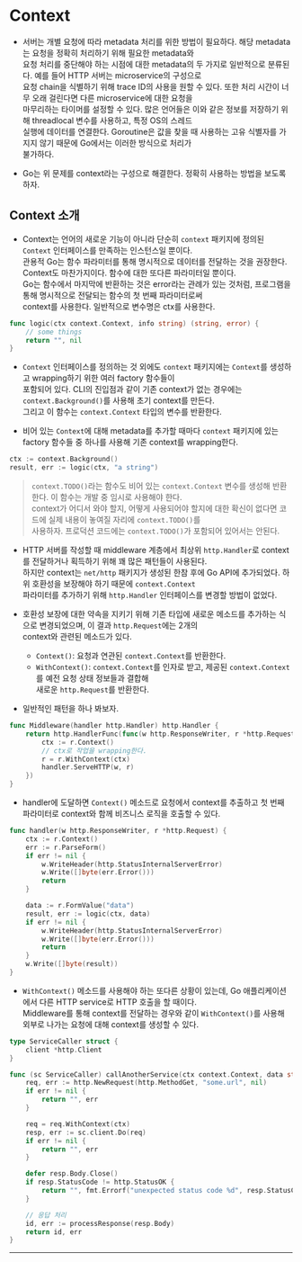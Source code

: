 # Context

- 서버는 개별 요청에 따라 metadata 처리를 위한 방법이 필요하다. 해당 metadata는 요청을 정확히 처리하기 위해 필요한 metadata와  
  요청 처리를 중단해야 하는 시점에 대한 metadata의 두 가지로 일반적으로 분류된다. 예를 들어 HTTP 서버는 microservice의 구성으로  
  요청 chain을 식별하기 위해 trace ID의 사용을 원할 수 있다. 또한 처리 시간이 너무 오래 걸린다면 다른 microservice에 대한 요청을  
  마무리하는 타이머를 설정할 수 있다. 많은 언어들은 이와 같은 정보를 저장하기 위해 threadlocal 변수를 사용하고, 특정 OS의 스레드  
  실행에 데이터를 연결한다. Goroutine은 값을 찾을 때 사용하는 고유 식별자를 가지지 않기 때문에 Go에서는 이러한 방식으로 처리가  
  불가하다.

- Go는 위 문제를 context라는 구성으로 해결한다. 정확히 사용하는 방법을 보도록 하자.

## Context 소개

- Context는 언어의 새로운 기능이 아니라 단순히 `context` 패키지에 정의된 `Context` 인터페이스를 만족하는 인스턴스일 뿐이다.  
  관용적 Go는 함수 파라미터를 통해 명시적으로 데이터를 전달하는 것을 권장한다. Context도 마찬가지이다. 함수에 대한 또다른 파라미터일 뿐이다.  
  Go는 함수에서 마지막에 반환하는 것은 error라는 관례가 있는 것처럼, 프로그램을 통해 명시적으로 전달되는 함수의 첫 번째 파라미터로써  
  context를 사용한다. 일반적으로 변수명은 ctx를 사용한다.

```go
func logic(ctx context.Context, info string) (string, error) {
	// some things
	return "", nil
}
```

- `Context` 인터페이스를 정의하는 것 외에도 `context` 패키지에는 `Context`를 생성하고 wrapping하기 위한 여러 factory 함수들이  
  포함되어 있다. CLI의 진입점과 같이 기존 context가 없는 경우에는 `context.Background()`를 사용해 초기 context를 만든다.  
  그리고 이 함수는 `context.Context` 타입의 변수를 반환한다.

- 비어 있는 `Context`에 대해 metadata를 추가할 때마다 `context` 패키지에 있는 factory 함수들 중 하나를 사용해 기존 context를 wrapping한다.

```go
ctx := context.Background()
result, err := logic(ctx, "a string")
```

> `context.TODO()`라는 함수도 비어 있는 `context.Context` 변수를 생성해 반환한다. 이 함수는 개발 중 임시로 사용해야 한다.  
> context가 어디서 와야 할지, 어떻게 사용되어야 할지에 대한 확신이 없다면 코드에 실제 내용이 놓여질 자리에 `context.TODO()`를  
> 사용하자. 프로덕션 코드에는 `context.TODO()`가 포함되어 있어서는 안된다.

- HTTP 서버를 작성할 때 middleware 계층에서 최상위 `http.Handler`로 context를 전달하거나 획득하기 위해 꽤 많은 패턴들이 사용된다.  
  하지만 context는 `net/http` 패키지가 생성된 한참 후에 Go API에 추가되었다. 하위 호환성을 보장해야 하기 때문에 `context.Context`  
  파라미터를 추가하기 위해 `http.Handler` 인터페이스를 변경할 방법이 없었다.

- 호환성 보장에 대한 약속을 지키기 위해 기존 타입에 새로운 메소드를 추가하는 식으로 변경되었으며, 이 결과 `http.Request`에는 2개의  
  context와 관련된 메소드가 있다.

  - `Context()`: 요청과 연관된 `context.Context`를 반환한다.
  - `WithContext()`: `context.Context`를 인자로 받고, 제공된 `context.Context`를 예전 요청 상태 정보들과 결합해  
    새로운 `http.Request`를 반환한다.

- 일반적인 패턴을 하나 봐보자.

```go
func Middleware(handler http.Handler) http.Handler {
	return http.HandlerFunc(func(w http.ResponseWriter, r *http.Request) {
		ctx := r.Context()
		// ctx로 작업을 wrapping한다.
		r = r.WithContext(ctx)
		handler.ServeHTTP(w, r)
	})
}
```

- handler에 도달하면 `Context()` 메소드로 요청에서 context를 추출하고 첫 번째 파라미터로 context와 함께 비즈니스 로직을 호출할 수 있다.

```go
func handler(w http.ResponseWriter, r *http.Request) {
	ctx := r.Context()
	err := r.ParseForm()
	if err != nil {
		w.WriteHeader(http.StatusInternalServerError)
		w.Write([]byte(err.Error()))
		return
	}

	data := r.FormValue("data")
	result, err := logic(ctx, data)
	if err != nil {
		w.WriteHeader(http.StatusInternalServerError)
		w.Write([]byte(err.Error()))
		return
	}
	w.Write([]byte(result))
}
```

- `WithContext()` 메소드를 사용해야 하는 또다른 상황이 있는데, Go 애플리케이션에서 다른 HTTP service로 HTTP 호출을 할 때이다.  
  Middleware를 통해 context를 전달하는 경우와 같이 `WithContext()`를 사용해 외부로 나가는 요청에 대해 context를 생성할 수 있다.

```go
type ServiceCaller struct {
	client *http.Client
}

func (sc ServiceCaller) callAnotherService(ctx context.Context, data string) (string, error) {
	req, err := http.NewRequest(http.MethodGet, "some.url", nil)
	if err != nil {
		return "", err
	}

	req = req.WithContext(ctx)
	resp, err := sc.client.Do(req)
	if err != nil {
		return "", err
	}

	defer resp.Body.Close()
	if resp.StatusCode != http.StatusOK {
		return "", fmt.Errorf("unexpected status code %d", resp.StatusCode)
	}

	// 응답 처리
	id, err := processResponse(resp.Body)
	return id, err
}
```

---
